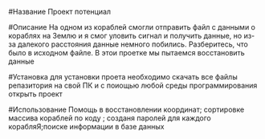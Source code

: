 #Название
Проект потенциал

#Описание
На одном из кораблей смогли отправить файл с данными о кораблях на Землю и я смог уловить сигнал и получить данные, но из-за далекого расстояния данные немного побились. Разберитесь, что было в исходном файле.
В этои проетке мы пытаемся восстановить данные

#Установка
для установки проета необходимо скачать все файлы репазитория на свой ПК и с поиощью любой среды программирования открыть проект

#Использование
Помощь в восстановлении координат; сортировке массива кораблей по коду ; созданя паролей для каждого корабляЯ;поиске информации в базе данных
